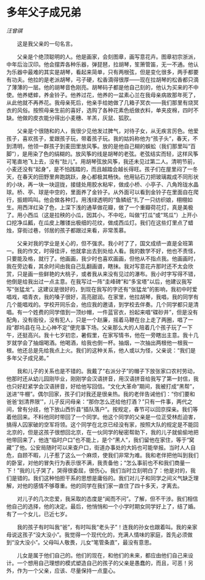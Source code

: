 # 多年父子成兄弟

*汪曾祺*

　　这是我父亲的一句名言。

　　父亲是个绝顶聪明的人。他是画家，会刻图章，画写意花卉。图章初宗浙派，中年后治汉印。他会摆弄各种乐器，弹琵琶，拉胡琴，笙箫管笛，无一不通。他认为乐器中最难的其实是胡琴，看起来简单，只有两根弦，但是变化很多，两手都要有功夫。他拉的是老派胡琴，弓子硬，松香滴得很厚——现在拉胡琴的松香都只滴了薄薄的一层。他的胡琴音色刚亮。胡琴码子都是他自己刻的，他认为买来的不中使。他养蟋蟀，养金铃子。他养过花，他养的一盆素心兰在我母亲病故那年死了，从此他就不再养花。我母亲死后，他亲手给她做了几箱子冥衣——我们那里有烧冥衣的风俗。按照母亲生前的喜好，选购了各种花素色纸做衣料，单夹皮棉，四时不缺。他做的皮衣能分得出小麦穗、羊羔，灰鼠、狐肷。

　　父亲是个很随和的人，我很少见他发过脾气，对待子女，从无疾言厉色。他爱孩子，喜欢孩子，爱跟孩子玩，带着孩子玩。我的姑妈称他为“孩子头”，春天，不到清明，他领一群孩子到麦田里放风筝。放的是他自己糊的蜈蚣（我们那里叫“百脚”），是用染了色的绢糊的。放风筝的线是胡琴的老弦。老弦结实而轻，这样风筝可笔直地飞上去，没有“肚儿”。用胡琴弦放风筝，我还未见过第二人。清明节前，小麦还没有“起身”，是不怕践踏的，而且越踏会越长得旺。孩子们在屋里闷了一冬天，在春天的田野里奔跑跳跃，身心都极其畅快。他用钻石刀把玻璃裁成不同形状的小块，再一块一块逗拢，接缝处用胶水粘牢，做成小桥、小亭子、八角玲珑水晶球。桥、亭、球是中空的，里面养了金铃子。从外面可以看到金铃子在里面自在爬行，振翅鸣叫。他会做各种灯。用浅绿透明的“鱼鳞纸”扎了一只纺织娘，栩栩如生。用西洋红染了色，上深下浅的通草做花瓣，做了一个重瓣荷花灯，真是美极了。用小西瓜（这是拉秧的小瓜，因其小，不中吃，叫做“打瓜”或“骂瓜”）上开小口挖净瓜瓤，在瓜皮上雕镂出极细的花纹，做成西瓜灯。我们在这些灯里点了蜡烛，穿街过巷，邻居的孩子都跟过来看，非常羡慕。

　　父亲对我的学业是关心的，但不强求。我小时了了，国文成绩一直是全班第一。我的作文，时得佳评，他就拿出去到处给人看。我的数学不好，他也不责怪，只要能及格，就行了。他画画，我少时也喜欢画画，但他从不指点我。他画画时，我在旁边看，其余时间由我自己乱翻画谱，瞎抹。我对写意花卉那时还不太会欣赏，只是画一些鲜艳的大桃子，或者我从来没有见过的瀑布。我小时字写得不错，他倒是给我出过一点主意。在我写过一阵“圭峰碑”和“多宝塔”以后，他建议我写写“张猛龙”。这建议是很好的，到现在我写的字还有“张猛龙”的影响，我初中时爱唱戏，唱青衣，我的嗓子很好，高亮甜润。在家里，他拉胡琴，我唱，我的同学有几个能唱戏的。学校开同乐会，他应我的邀请，到学校去伴奏。几个同学都只是清唱。有一个姓费的同学借到一顶纱帽，一件蓝官衣，扮起来唱“碟砂井”，但是没有配角，没有衙役，没有犯人，只是一个赵廉，摇着马鞭在台上走了两圈，唱了一段“郡坞县在马上心神不定”便完事下场。父亲那么大的人陪着几个孩子玩了一下午，还挺高兴。我十七岁初恋，暑假里，在家写情书，他在一旁瞎出主意。我十几岁就学会了抽烟喝酒。他喝酒，给我也倒一杯。抽烟，一次抽出两根他一根我一根。他还总是先给我点上火。我们的这种关系，他人或以为怪，父亲说：“我们是多年父子成兄弟。”

　　我和儿子的关系也是不错的。我戴了“右派分子”的帽子下放张家口农村劳动，他那时还从幼儿园刚毕业，刚刚学会汉语拼音，用汉语拼音给我写了第一封信，我也只好赶紧学会汉语拼音，好给他写回信。“文化大革命”期间，我被打成“黑帮”，送进“牛棚”。偶尔回家，孩子们对我还是很亲热。我的老伴告诫他们：“你们要和爸爸‘划清界限’”，儿子反问母亲：“那你怎么还给他打酒？”只有一件事，两代之间，曾有分歧，他下放山西忻县“插队落户”。按规定，春节可以回京探亲。我们等着他回来。不料他同时带回了一个同学。他这个同学的父亲是一位正受林彪迫害，搞得人囚家破的空军将领。这个同学在北京已经没有家，按照大队的规定是不能回北京的，但是这孩子很想回北京，在一伙同学的秘密帮助下，我的儿子就偷偷地把他带回来了，他连“临时户口”也不能上，是个“黑人”，我们留他在家住，等于“窝藏”了他。公安局随时可以来查户口，街道办事处的大妈也可能举报。当时人人自危，自顾不暇，儿子惹了这么一个麻烦，使我们非常为难。我和老伴把他叫到我们的卧室，对他的冒失行为表示很不满，我责备他；“怎么事前也不和我们商量一下！”我的儿子哭了，哭得很委屈，很伤心。我们当时立刻明白了：他是对的，我们是错的。我们这种怕担干系的思想是庸俗的。我们对儿子和同学之间义气缺乏理解，对他的感情不够尊重。他的同学在我们家一直住了四十多天，才离去。

　　对儿子的几次恋爱，我采取的态度是“闻而不问”。了解，但不干涉。我们相信他自己的选择，他的决定。最后，他悄悄和一个小学时期女同学好上了，结了婚。有了一个女儿，已近七岁。

　　我的孩子有时叫我“爸”，有时叫我“老头子”！连我的孙女也跟着叫。我的亲家母说这孩子“没大没小”。我觉得一个现代化的，充满人情味的家庭，首先必须做到“没大没小”。父母叫人敬畏，儿女“笔管条直”，最没有意思。

　　儿女是属于他们自己的。他们的现在，和他们的未来，都应由他们自己来设计。一个想用自己理想的模式塑造自己的孩子的父亲是愚蠢的，而且，可恶！另外，作为一个父亲，应该、尽量保持一点童心。